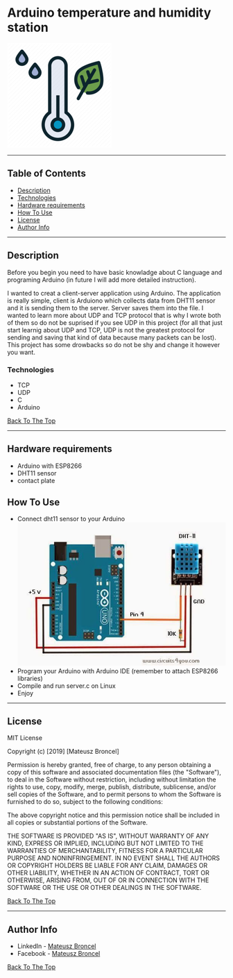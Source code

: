 # Arduino temperature and humidity station

![Project Image](logo.png) 



---
## Table of Contents

- [Description](#description)
- [Technologies](#technologies)
- [Hardware requirements](#Hardware-requirements)
- [How To Use](#how-to-use)
- [License](#license)
- [Author Info](#author-info)

---

## Description
Before you begin you need to have basic knowladge about C language and programing Arduino (in future I will add more detailed instruction).

I wanted to creat a client-server application using Arduino. The application is really simple, client is Arduiono which collects data from DHT11 sensor and it is sending them to the server. Server saves them into the file. I wanted to learn more about UDP and TCP protocol that is why I wrote both of them so do not be suprised if you see UDP in this project (for all that just start learnig about UDP and TCP, UDP is not the greatest protocol for sending and saving that kind of data because many packets can be lost). This project has some drowbacks so do not be shy and change it however you want.   

### Technologies

- TCP
- UDP
- C
- Arduino 

[Back To The Top](#read-me-template)

---
## Hardware requirements
- Arduino with ESP8266
- DHT11 sensor
- contact plate
## How To Use
 - Connect dht11 sensor to your Arduino   
 ![Screenshot](connection.jpg)
 - Program your Arduino with  Arduino IDE (remember to attach ESP8266 libraries) 
 - Compile and run server.c on Linux
 - Enjoy 
---

## License

MIT License

Copyright (c) [2019] [Mateusz Broncel]

Permission is hereby granted, free of charge, to any person obtaining a copy
of this software and associated documentation files (the "Software"), to deal
in the Software without restriction, including without limitation the rights
to use, copy, modify, merge, publish, distribute, sublicense, and/or sell
copies of the Software, and to permit persons to whom the Software is
furnished to do so, subject to the following conditions:

The above copyright notice and this permission notice shall be included in all
copies or substantial portions of the Software.

THE SOFTWARE IS PROVIDED "AS IS", WITHOUT WARRANTY OF ANY KIND, EXPRESS OR
IMPLIED, INCLUDING BUT NOT LIMITED TO THE WARRANTIES OF MERCHANTABILITY,
FITNESS FOR A PARTICULAR PURPOSE AND NONINFRINGEMENT. IN NO EVENT SHALL THE
AUTHORS OR COPYRIGHT HOLDERS BE LIABLE FOR ANY CLAIM, DAMAGES OR OTHER
LIABILITY, WHETHER IN AN ACTION OF CONTRACT, TORT OR OTHERWISE, ARISING FROM,
OUT OF OR IN CONNECTION WITH THE SOFTWARE OR THE USE OR OTHER DEALINGS IN THE
SOFTWARE.

[Back To The Top](#read-me-template)

---

## Author Info

- LinkedIn - [Mateusz Broncel](https://www.linkedin.com/in/mateusz-broncel-339921149/)
- Facebook - [Mateusz Broncel](https://www.facebook.com/profile.php?id=100002577283334)

[Back To The Top](#read-me-template)
